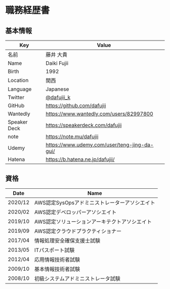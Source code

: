 # 職務経歴書

## 基本情報

| Key | Value |
|-----|-------|
| 名前 | 藤井 大貴 |
| Name | Daiki Fujii |
| Birth | 1992 |
| Location | 関西 |
| Language | Japanese |
| Twitter | [@dafujii_k](https://twitter.com/dafujii_k) |
| GitHub | https://github.com/dafujii |
| Wantedly | https://www.wantedly.com/users/82997800 |
| Speaker Deck | https://speakerdeck.com/dafujii |
| note | https://note.mu/dafujii |
| Udemy | https://www.udemy.com/user/teng-jing-da-gui/ |
| Hatena | https://b.hatena.ne.jp/dafujii/ |

## 資格

| Date    | Name |
|---------|------|
| 2020/12 | AWS認定SysOpsアドミニストレーターアソシエイト |
| 2020/02 | AWS認定デベロッパーアソシエイト |
| 2019/10 | AWS認定ソリューションアーキテクトアソシエイト |
| 2019/09 | AWS認定クラウドプラクティショナー |
| 2017/04 | 情報処理安全確保支援士試験 |
| 2013/05 | ITパスポート試験 |
| 2012/04 | 応用情報技術者試験 |
| 2009/10 | 基本情報技術者試験 |
| 2008/10 | 初級システムアドミニストレータ試験 |
